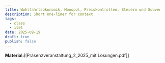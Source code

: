 ```yaml
---
title: Wohlfahrtsökonomik, Monopol, Preiskontrollen, Steuern und Subventionen
description: Short one-liner for context
tags:
  - class
  - itet
date: 2025-09-19
draft: true
publish: false
---
```

**Material:**[[Präsenzveranstaltung_2_2025_mit Lösungen.pdf]]
